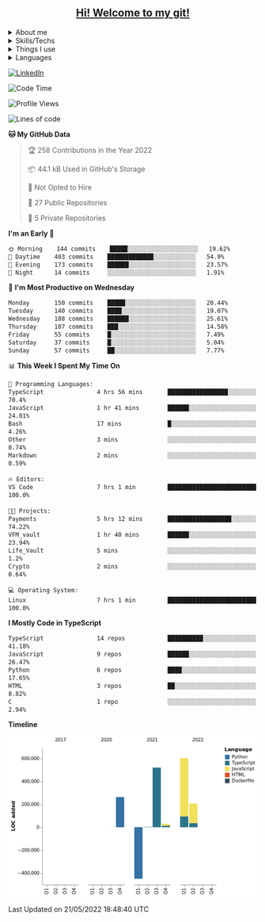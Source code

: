<div>
  <a href="https://github.com/Orine7">
    <h2 align=center style="text-decoration: none; color: inherit" >Hi! Welcome to my git!</h2>
  </a>
</div>

<div>
 
  <details>
    <summary>About me</summary>
    <p>I'm a backend developer. I started coding in
    my final high school years, there I read a book about programming logic using python.
   Later I made a rudementary AI using Tensoflow and 
   <a href="https://www.youtube.com/watch?v=ks4MPfMq8aQ&list=PLQVvvaa0QuDeETZEOy4VdocT7TOjfSA8a" >sentdex's video series</a> 
  . After that I got a job as a data scientist in a government company, and I 
  started to learn more about data handling and web development.
      In my final college years, I started a new job as a backend developer at Viuzz. Here I learned
      and improved most of my programming skills, and I also learned how to work with a team.
      I began to use NestJs, therefore i learned more about backend development and typescript.
    </p>

  </details>

  <details>
    <summary>Skills/Techs</summary>
    <details>
      <summary>What I'm good with</summary>
        <img src="https://img.shields.io/badge/-Swagger-%23Clojure?style=for-the-badge&logo=swagger&logoColor=white">
        <img src="https://img.shields.io/badge/nestjs-%23E0234E.svg?style=for-the-badge&logo=nestjs&logoColor=white">
        <img src="https://img.shields.io/badge/github%20actions-%232671E5.svg?style=for-the-badge&logo=githubactions&logoColor=white">
        <img src="https://img.shields.io/badge/postgres-%23316192.svg?style=for-the-badge&logo=postgresql&logoColor=white">
        <img src="https://img.shields.io/badge/Insomnia-black?style=for-the-badge&logo=insomnia&logoColor=5849BE">
        <img src="https://img.shields.io/badge/NPM-%23000000.svg?style=for-the-badge&logo=npm&logoColor=white">
        <img src="https://img.shields.io/badge/AWS-%23FF9900.svg?style=for-the-badge&logo=amazon-aws&logoColor=white">
        <img src="https://img.shields.io/badge/Visual%20Studio%20Code-0078d7.svg?style=for-the-badge&logo=visual-studio-code&logoColor=white">
    </details>
    <details>
      <summary>What I'm know how to use</summary>
        <img src="https://img.shields.io/badge/express.js-%23404d59.svg?style=for-the-badge&logo=express&logoColor=%2361DAFB">
        <img src="https://img.shields.io/badge/MongoDB-%234ea94b.svg?style=for-the-badge&logo=mongodb&logoColor=white">
        <img src="https://img.shields.io/badge/JWT-black?style=for-the-badge&logo=JSON%20web%20tokens">
        <img src="https://img.shields.io/badge/node.js-6DA55F?style=for-the-badge&logo=node.js&logoColor=white">
        <img src="https://img.shields.io/badge/opencv-%23white.svg?style=for-the-badge&logo=opencv&logoColor=white">
        <img src="https://img.shields.io/badge/Socket.io-black?style=for-the-badge&logo=socket.io&badgeColor=010101">
        <img src="https://img.shields.io/badge/TensorFlow-%23FF6F00.svg?style=for-the-badge&logo=TensorFlow&logoColor=white">
        <img src="https://img.shields.io/badge/numpy-%23013243.svg?style=for-the-badge&logo=numpy&logoColor=white">
        <img src="https://img.shields.io/badge/pandas-%23150458.svg?style=for-the-badge&logo=pandas&logoColor=white">
    </details>
    <details>
      <summary>What I'm learning</summary>
        <img src="https://img.shields.io/badge/pycharm-143?style=for-the-badge&logo=pycharm&logoColor=black&color=black&labelColor=green">
        <img src="https://img.shields.io/badge/django-%23092E20.svg?style=for-the-badge&logo=django&logoColor=white">
    </details>

  </details>

  <details>
    <summary>Things I use</summary>
      <img src= "https://img.shields.io/badge/Ubuntu-E95420?style=for-the-badge&logo=ubuntu&logoColor=white" >
      <img src= "https://img.shields.io/badge/Trello-%23026AA7.svg?style=for-the-badge&logo=Trello&logoColor=white" >
      <img src= "https://img.shields.io/badge/-Stackoverflow-FE7A16?style=for-the-badge&logo=stack-overflow&logoColor=white" >
      <img src= "https://img.shields.io/badge/Datacamp-05192D?style=for-the-badge&logo=datacamp&logoColor=03E860" >
      <img src= "https://img.shields.io/badge/Freecodecamp-%23123.svg?&style=for-the-badge&logo=freecodecamp&logoColor=green" >
      <img src= "https://img.shields.io/badge/Udemy-A435F0?style=for-the-badge&logo=Udemy&logoColor=white" >
      <img src= "https://img.shields.io/badge/Windows-0078D6?style=for-the-badge&logo=windows&logoColor=white" >
  </details>

  <details>
    <summary>Languages</summary>
    <img src = "https://img.shields.io/badge/python-3670A0?style=for-the-badge&logo=python&logoColor=ffdd54" >
    <img src = "https://img.shields.io/badge/typescript-%23007ACC.svg?style=for-the-badge&logo=typescript&logoColor=white" >
    <img src = "https://img.shields.io/badge/html5-%23E34F26.svg?style=for-the-badge&logo=html5&logoColor=white" >
    <img src = "https://img.shields.io/badge/shell_script-%23121011.svg?style=for-the-badge&logo=gnu-bash&logoColor=white" >
    <img src = "https://img.shields.io/badge/c%23-%23239120.svg?style=for-the-badge&logo=c-sharp&logoColor=white" >
    <img src = "https://img.shields.io/badge/java-%23ED8B00.svg?style=for-the-badge&logo=java&logoColor=white" >
  </details>
  
  
</div>

<a href='https://www.linkedin.com/in/orine7/'>![LinkedIn](https://img.shields.io/badge/linkedin-%230077B5.svg?style=for-the-badge&logo=linkedin&logoColor=white)</a>

<!--START_SECTION:waka-->
![Code Time](http://img.shields.io/badge/Code%20Time-0%20secs-blue)

![Profile Views](http://img.shields.io/badge/Profile%20Views-58-blue)

![Lines of code](https://img.shields.io/badge/From%20Hello%20World%20I%27ve%20Written-1%20Million%20lines%20of%20code-blue)

**🐱 My GitHub Data** 

> 🏆 258 Contributions in the Year 2022
 > 
> 📦 44.1 kB Used in GitHub's Storage 
 > 
> 🚫 Not Opted to Hire
 > 
> 📜 27 Public Repositories 
 > 
> 🔑 5 Private Repositories  
 > 
**I'm an Early 🐤** 

```text
🌞 Morning    144 commits    █████░░░░░░░░░░░░░░░░░░░░   19.62% 
🌆 Daytime    403 commits    █████████████░░░░░░░░░░░░   54.9% 
🌃 Evening    173 commits    ██████░░░░░░░░░░░░░░░░░░░   23.57% 
🌙 Night      14 commits     ░░░░░░░░░░░░░░░░░░░░░░░░░   1.91%

```
📅 **I'm Most Productive on Wednesday** 

```text
Monday       150 commits    █████░░░░░░░░░░░░░░░░░░░░   20.44% 
Tuesday      140 commits    ████░░░░░░░░░░░░░░░░░░░░░   19.07% 
Wednesday    188 commits    ██████░░░░░░░░░░░░░░░░░░░   25.61% 
Thursday     107 commits    ███░░░░░░░░░░░░░░░░░░░░░░   14.58% 
Friday       55 commits     █░░░░░░░░░░░░░░░░░░░░░░░░   7.49% 
Saturday     37 commits     █░░░░░░░░░░░░░░░░░░░░░░░░   5.04% 
Sunday       57 commits     ██░░░░░░░░░░░░░░░░░░░░░░░   7.77%

```


📊 **This Week I Spent My Time On** 

```text
💬 Programming Languages: 
TypeScript               4 hrs 56 mins       █████████████████░░░░░░░░   70.4% 
JavaScript               1 hr 41 mins        ██████░░░░░░░░░░░░░░░░░░░   24.01% 
Bash                     17 mins             █░░░░░░░░░░░░░░░░░░░░░░░░   4.26% 
Other                    3 mins              ░░░░░░░░░░░░░░░░░░░░░░░░░   0.74% 
Markdown                 2 mins              ░░░░░░░░░░░░░░░░░░░░░░░░░   0.59%

🔥 Editors: 
VS Code                  7 hrs 1 min         █████████████████████████   100.0%

🐱‍💻 Projects: 
Payments                 5 hrs 12 mins       ██████████████████░░░░░░░   74.22% 
VFM_vault                1 hr 40 mins        ██████░░░░░░░░░░░░░░░░░░░   23.94% 
Life_Vault               5 mins              ░░░░░░░░░░░░░░░░░░░░░░░░░   1.2% 
Crypto                   2 mins              ░░░░░░░░░░░░░░░░░░░░░░░░░   0.64%

💻 Operating System: 
Linux                    7 hrs 1 min         █████████████████████████   100.0%

```

**I Mostly Code in TypeScript** 

```text
TypeScript               14 repos            ██████████░░░░░░░░░░░░░░░   41.18% 
JavaScript               9 repos             ██████░░░░░░░░░░░░░░░░░░░   26.47% 
Python                   6 repos             ████░░░░░░░░░░░░░░░░░░░░░   17.65% 
HTML                     3 repos             ██░░░░░░░░░░░░░░░░░░░░░░░   8.82% 
C                        1 repo              ░░░░░░░░░░░░░░░░░░░░░░░░░   2.94%

```


**Timeline**

![Chart not found](https://raw.githubusercontent.com/Orine7/Orine7/main/charts/bar_graph.png) 


 Last Updated on 21/05/2022 18:48:40 UTC
<!--END_SECTION:waka-->
